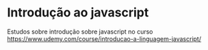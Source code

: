 # Introdução ao javascript

Estudos sobre introdução sobre javascript no curso https://www.udemy.com/course/introducao-a-linguagem-javascript/
